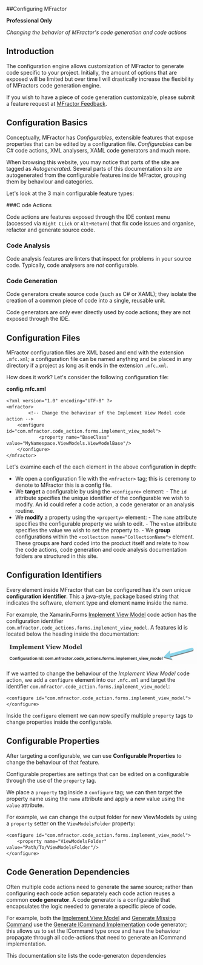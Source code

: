 
##Configuring MFractor

**Professional Only**

*Changing the behavior of MFractor's code generation and code actions*

## Introduction

The configuration engine allows customization of MFractor to generate code specific to your project. Initially, the amount of options that are exposed will be limited but over time I will drastically increase the flexibility of MFractors code generation engine.

If you wish to have a piece of code generation customizable, please submit a feature request at [MFractor Feedback](https://github.com/mfractor/mfractor-feedback/issues/new).

## Configuration Basics

Conceptually, MFractor has *Configurables*, extensible features that expose properties that can be edited by a configuration file. *Configurables* can be C# code actions, XML analysers, XAML code generators and much more.

When browsing this website, you may notice that parts of the site are tagged as *Autogenerated*. Several parts of this documentation site are autogenerated from the configurable features inside MFractor, grouping them by behaviour and categories.

Let's look at the 3 main configurable feature types:

###C ode Actions

Code actions are features exposed through the IDE context menu (accessed via `Right CLick` or `Alt+Return`) that fix code issues and organise, refactor and generate source code.

### Code Analysis

Code analysis features are linters that inspect for problems in your source code. Typically, code analysers are *not* configurable.

### Code Generation

Code generators create source code (such as C# or XAML); they isolate the creation of a common piece of code into a single, reusable unit.

Code generators are only ever directly used by code actions; they are not exposed through the IDE.

## Configuration Files

MFractor configuration files are XML based and end with the extension `.mfc.xml`; a configuration file can be named anything and be placed in any directory if a project as long as it ends in the extension `.mfc.xml`.

How does it work? Let's consider the following configuration file:

**config.mfc.xml**

```
<?xml version="1.0" encoding="UTF-8" ?>
<mfractor>
		<!-- Change the behaviour of the Implement View Model code action -->
    <configure id="com.mfractor.code_action.forms.implement_view_model">
            <property name="BaseClass" value="MyNamespace.ViewModels.ViewModelBase"/>
    </configure>
</mfractor>
```

Let's examine each of the each element in the above configuration in depth:

   - We open a configuration file with the `<mfractor>` tag; this is ceremony to denote to MFractor this is a config file.
   - We **target** a configurable by using the `<configure>` element:
    - The `id` attribute specifies the unique identifier of the configurable we wish to modify. An id could refer a code action, a code generator or an analysis routine.
   - We **modify** a property using the `<property>` element:
    - The `name` attribute specifies the configurable property we wish to edit.
    - The `value` attribute specifies the value we wish to set the property to.
    - We **group** configurations within the `<collection name="CollectionName">` element. These groups are hard coded into the product itself and relate to how the code actions, code generation and code analysis documentation folders are structured in this site.

## Configuration Identifiers

Every element inside MFractor that can be configured has it's own unique **configuration identifier**. This a java-style, package based string that indicates the software, element type and element name inside the name.

For example, the Xamarin.Forms [Implement View Model](/code-actions/xaml/generate.md#implement-view-model) code action has the configuration identifier `com.mfractor.code_actions.forms.implement_view_model`. A features id is located below the heading inside the documentation:

![Location of configuration identifier](/img/configuration/config-id.png)

If we wanted to change the behaviour of the *Implement View Model* code action, we add a `configure` element into our `.mfc.xml` and target the identifier `com.mfractor.code_action.forms.implement_view_model`:

```
<configure id="com.mfractor.code_action.forms.implement_view_model">
</configure>
```

Inside the `configure` element we can now specify multiple `property` tags to change properties inside the configurable.

## Configurable Properties

After targeting a configurable, we can use **Configurable Properties** to change the behaviour of that feature.

Configurable properties are settings that can be edited on a configurable through the use of the `property` tag.

We place a `property` tag inside a `configure` tag; we can then target the property name using the `name` attribute and apply a new value using the `value` attribute.

For example, we can change the output folder for new ViewModels by using a `property` setter on the `ViewModelsFolder` property:

```
<configure id="com.mfractor.code_action.forms.implement_view_model">
	<property name="ViewModelsFolder" value="Path/To/ViewModelsFolder"/>
</configure>
```

## Code Generation Dependencies

Often multiple code actions need to generate the same source; rather than configuring each code action separately each code action reuses a common **code generator**. A code generator is a configurable that encapsulates the logic needed to generate a specific piece of code.

For example, both the [Implement View Model](/code-actions/xaml/generate/#implement-view-model) and [Generate Missing Command](/code-actions/xaml/fix/#generate-missing-binding-command-stub) use the [Generate ICommand Implementation](/code-generation/xamarin-forms/#generate-icommand-implementation) code generator; this allows us to set the ICommand type once and have the behaviour propagate through all code-actions that need to generate an ICommand implementation.

This documentation site lists the code-generaton dependencies

